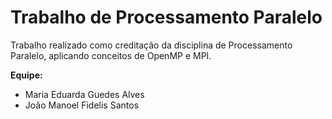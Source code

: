 # Trabalho de Processamento Paralelo

Trabalho realizado como creditação da disciplina de Processamento Paralelo, aplicando conceitos de OpenMP e MPI.

**Equipe:**

* Maria Eduarda Guedes Alves
* João Manoel Fidelis Santos